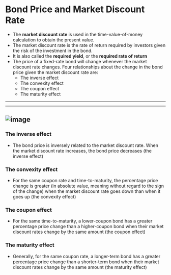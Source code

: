 # Bond Price and Market Discount Rate
- The **market discount rate** is used in the time-value-of-money calculation to obtain the present value.
- The market discount rate is the rate of return required by investors given the risk of the investment in the bond. 
- It is also called the **required yield**, or the **required rate of return**
- The price of a fixed-rate bond will change whenever the market discount rate changes. Four relationships about the change in the bond price given the market discount rate are:
  - The inverse effect
  - The convexity effect
  - The coupon effect
  - The maturity effect

---

---
![image](https://user-images.githubusercontent.com/85560091/138534572-abd45971-b186-4f6c-8d51-11b8ec4a25e7.png)
---

### The inverse effect
- The bond price is inversely related to the market discount rate. When the market discount rate increases, the bond price decreases (the inverse effect)


### The convexity effect
- For the same coupon rate and time-to-maturity, the percentage price change is greater (in absolute value, meaning without regard to the sign of the change) when the market discount rate goes down than when it goes up (the convexity effect)


### The coupon effect
- For the same time-to-maturity, a lower-coupon bond has a greater percentage price change than a higher-coupon bond when their market discount rates change by the same amount (the coupon effect)


### The maturity effect
- Generally, for the same coupon rate, a longer-term bond has a greater percentage price change than a shorter-term bond when their market discount rates change by the same amount (the maturity effect)

